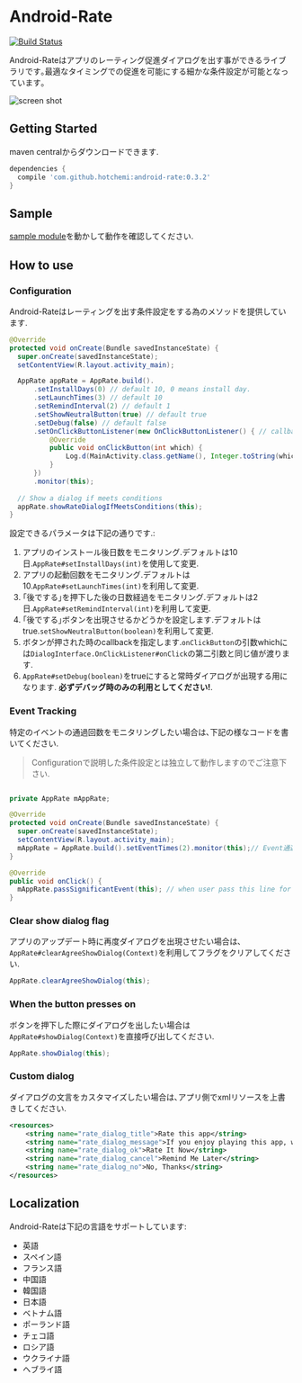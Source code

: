 Android-Rate
============

[![Build Status](https://travis-ci.org/hotchemi/Android-Rate.png?branch=master)](https://travis-ci.org/hotchemi/Android-Rate)

Android-Rateはアプリのレーティング促進ダイアログを出す事ができるライブラリです｡最適なタイミングでの促進を可能にする細かな条件設定が可能となっています｡

![screen shot](http://gifzo.net/BI5e2qMJVi0.gif)

## Getting Started

maven centralからダウンロードできます.

```groovy
dependencies {
  compile 'com.github.hotchemi:android-rate:0.3.2'
}
```

## Sample

[sample module](https://github.com/hotchemi/Android-Rate/tree/master/sample)を動かして動作を確認してください.

## How to use

### Configuration

Android-Rateはレーティングを出す条件設定をする為のメソッドを提供しています.

```java
@Override
protected void onCreate(Bundle savedInstanceState) {
  super.onCreate(savedInstanceState);
  setContentView(R.layout.activity_main);

  AppRate appRate = AppRate.build().
      .setInstallDays(0) // default 10, 0 means install day.
      .setLaunchTimes(3) // default 10
      .setRemindInterval(2) // default 1
      .setShowNeutralButton(true) // default true
      .setDebug(false) // default false
      .setOnClickButtonListener(new OnClickButtonListener() { // callback listener.
          @Override
          public void onClickButton(int which) {
              Log.d(MainActivity.class.getName(), Integer.toString(which));
          }
      })
      .monitor(this);
  
  // Show a dialog if meets conditions
  appRate.showRateDialogIfMeetsConditions(this);
}
```

設定できるパラメータは下記の通りです.:

1. アプリのインストール後日数をモニタリング.デフォルトは10日.`AppRate#setInstallDays(int)`を使用して変更.
2. アプリの起動回数をモニタリング.デフォルトは10.`AppRate#setLaunchTimes(int)`を利用して変更.
3. ｢後でする｣を押下した後の日数経過をモニタリング.デフォルトは2日.`AppRate#setRemindInterval(int)`を利用して変更.
4. ｢後でする｣ボタンを出現させるかどうかを設定します.デフォルトはtrue.`setShowNeutralButton(boolean)`を利用して変更.
5. ボタンが押された時のcallbackを指定します.`onClickButton`の引数whichには`DialogInterface.OnClickListener#onClick`の第二引数と同じ値が渡ります.
6. `AppRate#setDebug(boolean)`をtrueにすると常時ダイアログが出現する用になります. **必ずデバッグ時のみの利用としてください!**.

### Event Tracking

特定のイベントの通過回数をモニタリングしたい場合は､下記の様なコードを書いてください.

> Configurationで説明した条件設定とは独立して動作しますのでご注意下さい.

```java

private AppRate mAppRate;

@Override
protected void onCreate(Bundle savedInstanceState) {
  super.onCreate(savedInstanceState);
  setContentView(R.layout.activity_main);
  mAppRate = AppRate.build().setEventTimes(2).monitor(this);// Event通過回数が3回以上でダイアログを出現させる
}

@Override
public void onClick() {
  mAppRate.passSignificantEvent(this); // when user pass this line for the third time, dialog appears.
}
```

### Clear show dialog flag

アプリのアップデート時に再度ダイアログを出現させたい場合は､`AppRate#clearAgreeShowDialog(Context)`を利用してフラグをクリアしてください.

```java
AppRate.clearAgreeShowDialog(this);
```

### When the button presses on

ボタンを押下した際にダイアログを出したい場合は`AppRate#showDialog(Context)`を直接呼び出してください.

```java
AppRate.showDialog(this);
```

### Custom dialog

ダイアログの文言をカスタマイズしたい場合は､アプリ側でxmlリソースを上書きしてください.

```xml
<resources>
    <string name="rate_dialog_title">Rate this app</string>
    <string name="rate_dialog_message">If you enjoy playing this app, would you mind taking a moment to rate it? It won\'t take more than a minute. Thanks for your support!</string>
    <string name="rate_dialog_ok">Rate It Now</string>
    <string name="rate_dialog_cancel">Remind Me Later</string>
    <string name="rate_dialog_no">No, Thanks</string>
</resources>
```

## Localization

Android-Rateは下記の言語をサポートしています:

- 英語
- スペイン語
- フランス語
- 中国語
- 韓国語
- 日本語
- ベトナム語
- ポーランド語
- チェコ語
- ロシア語
- ウクライナ語
- ヘブライ語